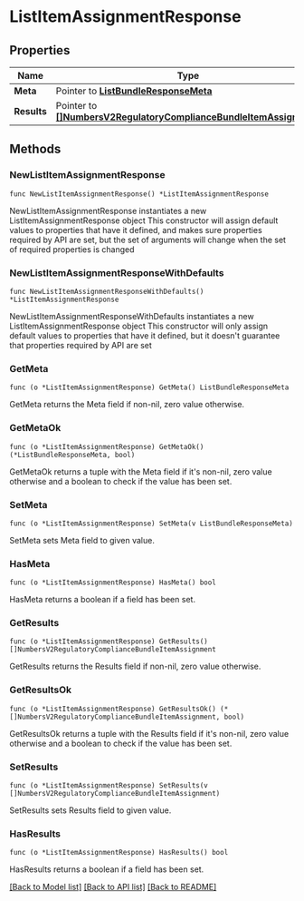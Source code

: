 # ListItemAssignmentResponse

## Properties

Name | Type | Description
------------ | ------------- | -------------
**Meta** | Pointer to [**ListBundleResponseMeta**](ListBundleResponse_meta.md) |  | [optional] 
**Results** | Pointer to [**[]NumbersV2RegulatoryComplianceBundleItemAssignment**](NumbersV2RegulatoryComplianceBundleItemAssignment.md) |  | [optional] 

## Methods

### NewListItemAssignmentResponse

`func NewListItemAssignmentResponse() *ListItemAssignmentResponse`

NewListItemAssignmentResponse instantiates a new ListItemAssignmentResponse object
This constructor will assign default values to properties that have it defined,
and makes sure properties required by API are set, but the set of arguments
will change when the set of required properties is changed

### NewListItemAssignmentResponseWithDefaults

`func NewListItemAssignmentResponseWithDefaults() *ListItemAssignmentResponse`

NewListItemAssignmentResponseWithDefaults instantiates a new ListItemAssignmentResponse object
This constructor will only assign default values to properties that have it defined,
but it doesn't guarantee that properties required by API are set

### GetMeta

`func (o *ListItemAssignmentResponse) GetMeta() ListBundleResponseMeta`

GetMeta returns the Meta field if non-nil, zero value otherwise.

### GetMetaOk

`func (o *ListItemAssignmentResponse) GetMetaOk() (*ListBundleResponseMeta, bool)`

GetMetaOk returns a tuple with the Meta field if it's non-nil, zero value otherwise
and a boolean to check if the value has been set.

### SetMeta

`func (o *ListItemAssignmentResponse) SetMeta(v ListBundleResponseMeta)`

SetMeta sets Meta field to given value.

### HasMeta

`func (o *ListItemAssignmentResponse) HasMeta() bool`

HasMeta returns a boolean if a field has been set.

### GetResults

`func (o *ListItemAssignmentResponse) GetResults() []NumbersV2RegulatoryComplianceBundleItemAssignment`

GetResults returns the Results field if non-nil, zero value otherwise.

### GetResultsOk

`func (o *ListItemAssignmentResponse) GetResultsOk() (*[]NumbersV2RegulatoryComplianceBundleItemAssignment, bool)`

GetResultsOk returns a tuple with the Results field if it's non-nil, zero value otherwise
and a boolean to check if the value has been set.

### SetResults

`func (o *ListItemAssignmentResponse) SetResults(v []NumbersV2RegulatoryComplianceBundleItemAssignment)`

SetResults sets Results field to given value.

### HasResults

`func (o *ListItemAssignmentResponse) HasResults() bool`

HasResults returns a boolean if a field has been set.


[[Back to Model list]](../README.md#documentation-for-models) [[Back to API list]](../README.md#documentation-for-api-endpoints) [[Back to README]](../README.md)


